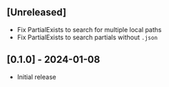 ## [Unreleased]
- Fix PartialExists to search for multiple local paths
- Fix PartialExists to search partials without `.json`

## [0.1.0] - 2024-01-08

- Initial release
